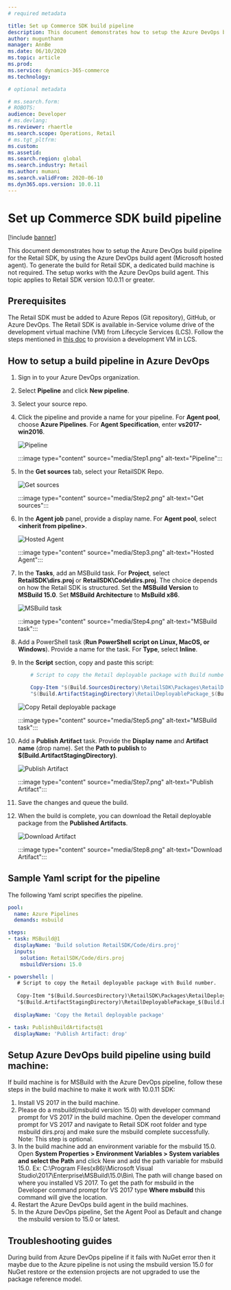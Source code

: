 ```yaml
---
# required metadata

title: Set up Commerce SDK build pipeline
description: This document demonstrates how to setup the Azure DevOps build pipeline for the Retail SDK.
author: mugunthanm 
manager: AnnBe
ms.date: 06/10/2020
ms.topic: article
ms.prod: 
ms.service: dynamics-365-commerce
ms.technology: 

# optional metadata

# ms.search.form: 
# ROBOTS: 
audience: Developer
# ms.devlang: 
ms.reviewer: rhaertle
ms.search.scope: Operations, Retail 
# ms.tgt_pltfrm: 
ms.custom: 
ms.assetid: 
ms.search.region: global
ms.search.industry: Retail
ms.author: mumani
ms.search.validFrom: 2020-06-10
ms.dyn365.ops.version: 10.0.11
---
```


# Set up Commerce SDK build pipeline

[!include [banner](../../includes/banner.md)]

This document demonstrates how to setup the Azure DevOps build pipeline for the Retail SDK, by using the Azure DevOps build agent (Microsoft hosted agent). To generate the build for Retail SDK, a dedicated build machine is not required. The setup works with the Azure DevOps build agent. This topic applies to Retail SDK version 10.0.11 or greater. 

## Prerequisites

The Retail SDK must be added to Azure Repos (Git repository), GitHub, or Azure DevOps. The Retail SDK is available in-Service volume drive of the development virtual machine (VM) from Lifecycle Services (LCS). Follow the steps mentioned in [this doc](../../../fin-ops-core/dev-itpro/dev-tools/access-instances.md) to provision a development VM in LCS.

## How to setup a build pipeline in Azure DevOps

1. Sign in to your Azure DevOps organization.
2. Select **Pipeline** and click **New pipeline**.
3. Select your source repo.
4. Click the pipeline and provide a name for your pipeline. For **Agent pool**, choose **Azure Pipelines**. For **Agent Specification**, enter **vs2017-win2016**.

    ![Pipeline](media/Step1.png)
    
    :::image type="content" source="media/Step1.png" alt-text="Pipeline":::

5. In the **Get sources** tab, select your RetailSDK Repo.

    ![Get sources](media/Step2.png)

    :::image type="content" source="media/Step2.png" alt-text="Get sources":::
    
6. In the **Agent job** panel, provide a display name. For **Agent pool**, select **\<inherit from pipeline\>**.
    
    ![Hosted Agent](media/Step3.png)
    
    :::image type="content" source="media/Step3.png" alt-text="Hosted Agent":::

7. In the **Tasks**, add an MSBuild task. For **Project**, select **RetailSDK\\dirs.proj** or **RetailSDK\\Code\\dirs.proj**. The choice depends on how the Retail SDK is structured. Set the **MSBuild Version** to **MSBuild 15.0**. Set **MSBuild Architecture** to **MsBuild x86**.

    ![MSBuild task](media/Step4.png)
    
    :::image type="content" source="media/Step4.png" alt-text="MSBuild task":::

8.	Add a PowerShell task (**Run PowerShell script on Linux, MacOS, or Windows**). Provide a name for the task. For **Type**, select **Inline**.

9.	In the **Script** section, copy and paste this script:

    ```Powershell
        # Script to copy the Retail deployable package with Build number.

        Copy-Item "$(Build.SourcesDirectory)\RetailSDK\Packages\RetailDeployablePackage\RetailDeployablePackage.zip" -Destination
        "$(Build.ArtifactStagingDirectory)\RetailDeployablePackage_$(Build.BuildNumber).zip"
    ```

    ![Copy Retail deployable package](media/Step5.png)

    :::image type="content" source="media/Step5.png" alt-text="MSBuild task":::

10. Add a **Publish Artifact** task. Provide the **Display name** and **Artifact name** (drop name). Set the **Path to publish** to **$(Build.ArtifactStagingDirectory)**.

    ![Publish Artifact](media/Step7.png)

    :::image type="content" source="media/Step7.png" alt-text="Publish Artifact":::

10.	Save the changes and queue the build.

11.	When the build is complete, you can download the Retail deployable package from the **Published Artifacts**.

    ![Download Artifact](media/Step8.png)

    :::image type="content" source="media/Step8.png" alt-text="Download Artifact":::

## Sample Yaml script for the pipeline

The following Yaml script specifies the pipeline.

```YAML
pool:
  name: Azure Pipelines
  demands: msbuild

steps:
- task: MSBuild@1
  displayName: 'Build solution RetailSDK/Code/dirs.proj'
  inputs:
    solution: RetailSDK/Code/dirs.proj
    msbuildVersion: 15.0

- powershell: |
   # Script to copy the Retail deployable package with Build number.
   
   Copy-Item "$(Build.SourcesDirectory)\RetailSDK\Packages\RetailDeployablePackage\RetailDeployablePackage.zip" -Destination
   "$(Build.ArtifactStagingDirectory)\RetailDeployablePackage_$(Build.BuildNumber).zip"
   
  displayName: 'Copy the Retail deployable package'

- task: PublishBuildArtifacts@1
  displayName: 'Publish Artifact: drop'
```

## Setup Azure DevOps build pipeline using build machine:

If build machine is for MSBuild with the Azure DevOps pipeline, follow these steps in the build machine to make it work with 10.0.11 SDK:

1. Install VS 2017 in the build machine.
2. Please do a msbuild(msbuild version 15.0) with developer command prompt for VS 2017 in the build machine. Open the developer command prompt for VS 2017 and navigate to Retail SDK root folder and type msbuild dirs.proj and make sure the msbuild complete successfully. Note: This step is optional. 
3. In the build machine add an environment variable for the msbuild 15.0. Open **System Properties > Environment Variables > System variables and select the Path** and click New and add the path variable for msbuild 15.0.
Ex: C:\Program Files(x86)\Microsoft Visual Studio\2017\Enterprise\MSBuild\15.0\Bin\  The path will change based on where you installed VS 2017. To get the path for msbuild in the Developer command prompt for VS 2017 type **Where msbuild** this command will give the location. 
4. Restart the Azure DevOps build agent in the build machines.
5. In the Azure DevOps pipeline, Set the Agent Pool as Default and change the msbuild version to 15.0 or latest.

## Troubleshooting guides

During build from Azure DevOps pipeline if it fails with NuGet error then it maybe due to the Azure pipeline is not using the msbuild version 15.0 for NuGet restore or the extension projects are not upgraded to use the package reference model.

    
